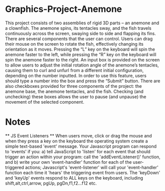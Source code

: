 # Graphics-Project-Anemone
This project consists of two assemblies of rigid 3D parts – an anemone and a clownfish. The anemone spins, its tentacles sway, and the fish travels continuously across the screen, swaying side to side and flapping its fins. There are several components that the user can control. Users can drag their mouse on the screen to rotate the fish, effectively changing its orientation as it moves. Pressing the “L” key on the keyboard will spin the anemone faster to the left, while pressing the “R” key on the keyboard will spin the anemone faster to the right. An input box is provided on the screen to allow users to adjust the initial rotation angle of the anemone’s tentacles, causing them to curl and unfurl from a different initial configuration, depending on the number inputted. In order to use this feature, users should type a number into the box and press the “Submit” button. There are also checkboxes provided for three components of the project: the anemone base, the anemone tentacles, and the fish. Checking (and unchecking) these boxes allows the user to pause (and unpause) the movement of the selected component.
# Notes
** JS Event Listeners **
When users move, click or drag the mouse and when they press a key on the keyboard the operating system create a simple text-based 'event' message.
Your Javascript program can respond to 'events' if you:
a) tell JavaScript to 'listen' for each event that should trigger an action within your program: call the 'addEventListener()' function, and 
b) write your own 'event-handler' function for each of the user-triggered actions; Javascript's 'event-listener' will call your 'event-handler' function each time it 'hears' the triggering event from users.
The 'keyDown' and 'keyUp' events respond to ALL keys on the keyboard, including shift,alt,ctrl,arrow, pgUp, pgDn,f1,f2...f12 etc. 
